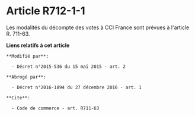 # Article R712-1-1

Les modalités du décompte des votes à CCI France sont prévues à l'article R. 711-63.

**Liens relatifs à cet article**

	**Modifié par**:

	  - Décret n°2015-536 du 15 mai 2015 - art. 2

	**Abrogé par**:

	  - Décret n°2016-1894 du 27 décembre 2016 - art. 1

	**Cite**:

	  - Code de commerce - art. R711-63
